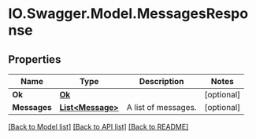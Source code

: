 # IO.Swagger.Model.MessagesResponse
## Properties

Name | Type | Description | Notes
------------ | ------------- | ------------- | -------------
**Ok** | [**Ok**](Ok.md) |  | [optional] 
**Messages** | [**List&lt;Message&gt;**](Message.md) | A list of messages. | [optional] 

[[Back to Model list]](../README.md#documentation-for-models) [[Back to API list]](../README.md#documentation-for-api-endpoints) [[Back to README]](../README.md)

